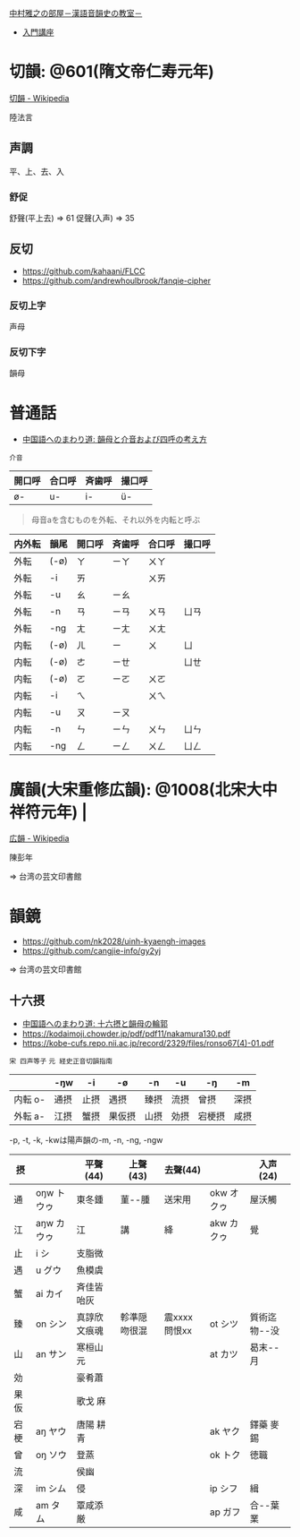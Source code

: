[中村雅之の部屋－漢語音韻史の教室－](https://kodaimoji.chowder.jp/chinese-phonology/index.html)

- [入門講座](https://kodaimoji.chowder.jp/chinese-phonology/nyumonkouza.html)

# 切韻: @601(隋文帝仁寿元年)

[切韻 - Wikipedia](https://ja.wikipedia.org/wiki/%E5%88%87%E9%9F%BB)

陸法言

## 声調

平、上、去、入

### 舒促

舒聲(平上去) => 61
促聲(入声) => 35

## 反切

- https://github.com/kahaani/FLCC
- https://github.com/andrewhoulbrook/fanqie-cipher

### 反切上字

声母

### 反切下字

韻母

# 普通話

- [中国語へのまわり道: 韻母と介音および四呼の考え方](https://fayinwanlu.blogspot.com/2017/01/blog-post_78.html)

`介音`

| 開口呼 | 合口呼 | 斉歯呼 | 撮口呼 |
| ------ | ------ | ------ | ------ |
| ø-     | u-     | i-     | ü-     |

> 母音aを含むものを外転、それ以外を内転と呼ぶ

| 内外転 | 韻尾 | 開口呼 | 斉歯呼 | 合口呼 | 撮口呼 |
| ------ | ---- | ------ | ------ | ------ | ------ |
| 外転   | (-ø) | ㄚ     | ㄧㄚ   | ㄨㄚ   |        |
| 外転   | -i   | ㄞ     |        | ㄨㄞ   |        |
| 外転   | -u   | ㄠ     | ㄧㄠ   |        |        |
| 外転   | -n   | ㄢ     | ㄧㄢ   | ㄨㄢ   | ㄩㄢ   |
| 外転   | -ng  | ㄤ     | ㄧㄤ   | ㄨㄤ   |        |
| 内転   | (-ø) | ㄦ     | ㄧ     | ㄨ     | ㄩ     |
| 内転   | (-ø) | ㄜ     | ㄧㄝ   |        | ㄩㄝ   |
| 内転   | (-ø) | ㄛ     | ㄧㄛ   | ㄨㄛ   |        |
| 内転   | -i   | ㄟ     |        | ㄨㄟ   |        |
| 内転   | -u   | ㄡ     | ㄧㄡ   |        |        |
| 内転   | -n   | ㄣ     | ㄧㄣ   | ㄨㄣ   | ㄩㄣ   |
| 内転   | -ng  | ㄥ     | ㄧㄥ   | ㄨㄥ   | ㄩㄥ   |

# 廣韻(大宋重修広韻): @1008(北宋大中祥符元年) |

[広韻 - Wikipedia](https://ja.wikipedia.org/wiki/%E5%BA%83%E9%9F%BB)

陳彭年

=> 台湾の芸文印書館

# 韻鏡

- https://github.com/nk2028/uinh-kyaengh-images
- https://github.com/cangjie-info/gy2yj

=> 台湾の芸文印書館

## 十六摂

- [中国語へのまわり道: 十六摂と韻母の輪郭](https://fayinwanlu.blogspot.com/2017/01/blog-post_19.html)
- https://kodaimoji.chowder.jp/pdf/pdf11/nakamura130.pdf
- https://kobe-cufs.repo.nii.ac.jp/record/2329/files/ronso67(4)-01.pdf

`宋 四声等子` `元 経史正音切韻指南`

|         | -ŋw  | -i   | -ø     | -n   | -u   | -ŋ     | -m   |
| ------- | ---- | ---- | ------ | ---- | ---- | ------ | ---- |
| 内転 o- | 通摂 | 止摂 | 遇摂   | 臻摂 | 流摂 | 曾摂   | 深摂 |
| 外転 a- | 江摂 | 蟹摂 | 果仮摂 | 山摂 | 効摂 | 宕梗摂 | 咸摂 |

-p, -t, -k, -kwは陽声韻の-m, -n, -ng, -ngw

| 摂   |            | 平聲(44)     | 上聲(43)     | 去聲(44)     |            | 入声(24)     |
| ---- | ---------- | ------------ | ------------ | ------------ | ---------- | ------------ |
| 通   | oŋw トウゥ | 東冬鍾       | 菫--腫       | 送宋用       | okw オクゥ | 屋沃觸       |
| 江   | aŋw カウゥ | 江           | 講           | 絳           | akw カクゥ | 覺           |
| 止   | i シ       | 支脂微       |              |              |            |              |
| 遇   | u グウ     | 魚模虞       |              |              |            |              |
| 蟹   | ai カイ    | 斉佳皆咍灰   |              |              |            |              |
| 臻   | on シン    | 真諄欣文痕魂 | 軫準隠吻很混 | 震xxxx問恨xx | ot シツ    | 質術迄物--没 |
| 山   | an サン    | 寒桓山元     |              |              | at カツ    | 曷末--月     |
| 効   |            | 豪肴蕭       |              |              |            |              |
| 果仮 |            | 歌戈 麻      |              |              |            |              |
| 宕梗 | aŋ ヤウ    | 唐陽 耕青    |              |              | ak ヤク    | 鐸藥 麥錫    |
| 曾   | oŋ ソウ    | 登蒸         |              |              | ok トク    | 徳職         |
| 流   |            | 侯幽         |              |              |            |              |
| 深   | im シム    | 侵           |              |              | ip シフ    | 緝           |
| 咸   | am タム    | 覃咸添厳     |              |              | ap ガフ    | 合--葉業     |
